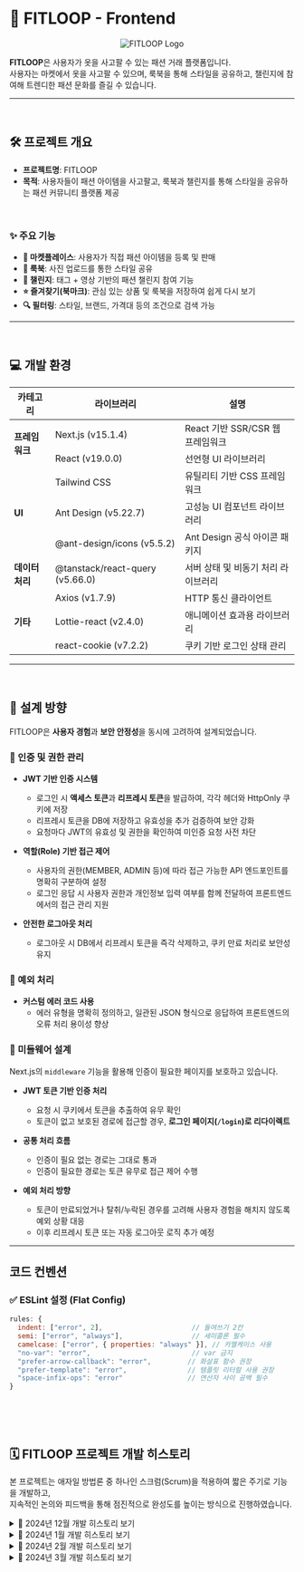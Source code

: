 # 👗 FITLOOP - Frontend
<p align="center">
  <img src="https://github.com/user-attachments/assets/b6bb06a6-a87c-4507-8a58-7600ed47b422" alt="FITLOOP Logo">
</p>

**FITLOOP**은 사용자가 옷을 사고팔 수 있는 패션 거래 플랫폼입니다.  
사용자는 마켓에서 옷을 사고팔 수 있으며, 룩북을 통해 스타일을 공유하고, 챌린지에 참여해 트렌디한 패션 문화를 즐길 수 있습니다.

---
<br>

## 🛠️ 프로젝트 개요

- **프로젝트명**: FITLOOP
- **목적**: 사용자들이 패션 아이템을 사고팔고, 룩북과 챌린지를 통해 스타일을 공유하는 패션 커뮤니티 플랫폼 제공

<br>

### ✨ 주요 기능

- **🛒 마켓플레이스**: 사용자가 직접 패션 아이템을 등록 및 판매
- **📸 룩북**: 사진 업로드를 통한 스타일 공유
- **🎥 챌린지**: 태그 + 영상 기반의 패션 챌린지 참여 기능
- **⭐ 즐겨찾기(북마크)**: 관심 있는 상품 및 룩북을 저장하여 쉽게 다시 보기
- **🔍 필터링**: 스타일, 브랜드, 가격대 등의 조건으로 검색 가능

---
<br>

## 💻 개발 환경

<table>
  <thead>
    <tr>
      <th>카테고리</th>
      <th>라이브러리</th>
      <th>설명</th>
    </tr>
  </thead>
  <tbody>
    <tr>
      <td rowspan="2"><strong>프레임워크</strong></td>
      <td>Next.js (v15.1.4)</td>
      <td>React 기반 SSR/CSR 웹 프레임워크</td>
    </tr>
    <tr>
      <td>React (v19.0.0)</td>
      <td>선언형 UI 라이브러리</td>
    </tr>
    <tr>
      <td rowspan="3"><strong>UI</strong></td>
      <td>Tailwind CSS</td>
      <td>유틸리티 기반 CSS 프레임워크</td>
    </tr>
    <tr>
      <td>Ant Design (v5.22.7)</td>
      <td>고성능 UI 컴포넌트 라이브러리</td>
    </tr>
    <tr>
      <td>@ant-design/icons (v5.5.2)</td>
      <td>Ant Design 공식 아이콘 패키지</td>
    </tr>
    <tr>
      <td><strong>데이터 처리</strong></td>
      <td>@tanstack/react-query (v5.66.0)</td>
      <td>서버 상태 및 비동기 처리 라이브러리</td>
    </tr>
    <tr>
      <td rowspan="3"><strong>기타</strong></td>
      <td>Axios (v1.7.9)</td>
      <td>HTTP 통신 클라이언트</td>
    </tr>
    <tr>
      <td>Lottie-react (v2.4.0)</td>
      <td>애니메이션 효과용 라이브러리</td>
    </tr>
    <tr>
      <td>react-cookie (v7.2.2)</td>
      <td>쿠키 기반 로그인 상태 관리</td>
    </tr>
  </tbody>
</table>



---

<br>

## 🚀 설계 방향

FITLOOP은 **사용자 경험**과 **보안 안정성**을 동시에 고려하여 설계되었습니다.

### 🔐 인증 및 권한 관리

- **JWT 기반 인증 시스템**
  - 로그인 시 **액세스 토큰**과 **리프레시 토큰**을 발급하여, 각각 헤더와 HttpOnly 쿠키에 저장
  - 리프레시 토큰을 DB에 저장하고 유효성을 추가 검증하여 보안 강화
  - 요청마다 JWT의 유효성 및 권한을 확인하여 미인증 요청 사전 차단

- **역할(Role) 기반 접근 제어**
  - 사용자의 권한(MEMBER, ADMIN 등)에 따라 접근 가능한 API 엔드포인트를 명확히 구분하여 설정
  - 로그인 응답 시 사용자 권한과 개인정보 입력 여부를 함께 전달하여 프론트엔드에서의 접근 관리 지원

- **안전한 로그아웃 처리**
  - 로그아웃 시 DB에서 리프레시 토큰을 즉각 삭제하고, 쿠키 만료 처리로 보안성 유지

### 🚨 예외 처리

- **커스텀 에러 코드 사용**
  - 에러 유형을 명확히 정의하고, 일관된 JSON 형식으로 응답하여 프론트엔드의 오류 처리 용이성 향상


### 🧩 미들웨어 설계

Next.js의 `middleware` 기능을 활용해 인증이 필요한 페이지를 보호하고 있습니다.

- **JWT 토큰 기반 인증 처리**  
  - 요청 시 쿠키에서 토큰을 추출하여 유무 확인
  - 토큰이 없고 보호된 경로에 접근할 경우, **로그인 페이지(`/login`)로 리다이렉트**

- **공통 처리 흐름**  
  - 인증이 필요 없는 경로는 그대로 통과
  - 인증이 필요한 경로는 토큰 유무로 접근 제어 수행

- **예외 처리 방향**  
  - 토큰이 만료되었거나 탈취/누락된 경우를 고려해 사용자 경험을 해치지 않도록 예외 상황 대응
  - 이후 리프레시 토큰 또는 자동 로그아웃 로직 추가 예정

---

## 코드 컨벤션

### ✅ ESLint 설정 (Flat Config)

```js
rules: {
  indent: ["error", 2],                      // 들여쓰기 2칸
  semi: ["error", "always"],                 // 세미콜론 필수
  camelcase: ["error", { properties: "always" }], // 카멜케이스 사용
  "no-var": "error",                         // var 금지
  "prefer-arrow-callback": "error",         // 화살표 함수 권장
  "prefer-template": "error",               // 템플릿 리터럴 사용 권장
  "space-infix-ops": "error"                // 연산자 사이 공백 필수
}

```
<br>
<br>
<br>

## 🗓️ FITLOOP 프로젝트 개발 히스토리

본 프로젝트는 애자일 방법론 중 하나인 스크럼(Scrum)을 적용하여 짧은 주기로 기능을 개발하고,<br> 지속적인 논의와 피드백을 통해 점진적으로 완성도를 높이는 방식으로 진행하였습니다.


<details>
  <summary>📅 2024년 12월 개발 히스토리 보기</summary>

| 날짜 | 작업 내용 |
|------|-----------|
| 12.20 | 프로젝트 구조 설계 시작, 기능 구상 |
| 12.21 | 프로젝트 기능 기획 |
| 12.23 | 프로젝트 상세 기능 기획 |
| 12.24 | 프로젝트명 확정(FitLoop), 컨벤션 논의 |
| 12.26 | ERD 논의 시작 |
| 12.27 | 로고 제작, 테이블 구성 논의 |
| 12.28 | 이미지 정책, 구독 서비스, Enum 논의 |
| 12.29 | 상태 이력 테이블 필요성 검토 |
| 12.30 | ERD 구현 및 관계 설정, 배송지 테이블 추가 |
| 12.31 | 구독형 서비스 논의 |

</details>

<details>
  <summary>📅 2024년 1월 개발 히스토리 보기</summary>

| 날짜 | 작업 내용 |
|------|-----------|
| 01.02 | 개발 일정 수립, JWT/SSR/Middleware 정리 |
| 01.03 | Gradle 설정, 예외 처리 설계 |
| 01.04 | 로고 및 GitHub 라벨 확정 |
| 01.05 | 이슈/PR 템플릿 작성, AWS 및 쿠버네티스 학습 |
| 01.06 | Ant Design 학습, 피그마 초안 |
| 01.07 | 인증/인가 구조, HttpOnly 쿠키 정리 |
| 01.08 | JWT와 SSR/CSR 개념 비교 |
| 01.09 | ESLint 대응, 이미지 최적화 논의 |
| 01.10 | 리프레시 토큰 구조, 삭제 처리 논의 |
| 01.11 | JWT 로그인 로직 구성, 토큰 저장 전략 수립, 캐시(redis) 대해 논의 |
| 01.12 | 회원 상태(status), @Transactional 처리 논의 |
| 01.13 | 테이블 통합 vs 분리 → 분리 설계 선택 |
| 01.14 | JWT 기반 코드 구현 시작 |
| 01.15 | Axios 도입, JSON 전송 방식 결정 |
| 01.16 | API 명세서 및 버튼 UI 기획 |
| 01.17 | 계정 정보 페이지 개발 |
| 01.19 | 시스템 기능 구현 내용 정리 |
| 01.20 | 공통 에러 코드 및 전역 예외 처리 구성 |
| 01.21 | 사용자 정의 예외 클래스 정리 |
| 01.22 | Spring Security 필터 설정 논의 |
| 01.23 | CORS 설정 및 토큰 로직 정리 |
| 01.24 | RefreshToken 로직 개발 시작 |
| 01.25 | 프론트 상태 관리, 진행률 UI 구성 |
| 01.26 | 회원가입 유효성 검사 추가 |
| 01.27 | 사용자 정의 에러 반환 방식 정리 |

</details>

<details>
  <summary>📅 2024년 2월 개발 히스토리 보기</summary>

| 날짜 | 작업 내용 |
|------|-----------|
| 02.14 | Enum/Boolean 필드 설계, 생일 예외 처리 개선 |
| 02.21 | 로그인 후 개인정보 입력 여부 분기 설계 |
| 02.23 | JWT 필터 permitAll 이슈 해결 방식 논의 |
| 02.24 | 마이페이지 설계, 로그아웃 필터 개발 |
| 02.25 | 로그아웃 필터 완성, 마이페이지 UI 구성 |
| 02.26 | 상품 도메인 기획 및 등록/목록 페이지 분배 |
| 02.28 | 공통 색상 시스템 구축, 광고 이미지 연동 설계 |

</details>

<details>
  <summary>📅 2024년 3월 개발 히스토리 보기</summary>

| 날짜 | 작업 내용 |
|------|-----------|
| 03.03 | Tailwind 및 스크롤바 스타일 개선 |
| 03.04 | 카테고리 UI 및 페이지 이동 로직 구현, AWS 진행 |
| 03.08 | 상품 등록 시 카테고리 선택 UI 논의 |
| 03.11 | UserDetails ID 이슈 해결, 개인정보 입력 UI 보완 |
| 03.12 | S3 광고 이미지 연동 컨트롤러 설계, 마이페이지 구성 |
| 03.13 | URL 명칭 통일, 회원가입 UX 개선, 사용자 통계 테이블 설계 |

</details>
